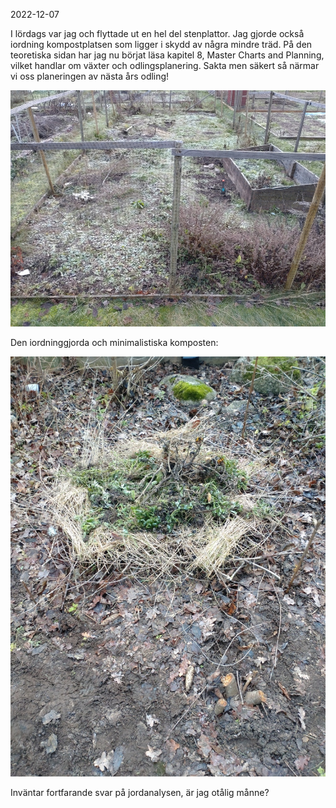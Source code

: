 2022-12-07

I lördags var jag och flyttade ut en hel del stenplattor. Jag gjorde
också iordning kompostplatsen som ligger i skydd av några mindre
träd. På den teoretiska sidan har jag nu börjat läsa kapitel 8, Master
Charts and Planning, vilket handlar om växter och
odlingsplanering. Sakta men säkert så närmar vi oss planeringen av
nästa års odling!

![](gfx/2022-12-03.jpg)

Den iordninggjorda och minimalistiska komposten:

![](gfx/kompost.jpg)

Inväntar fortfarande svar på jordanalysen, är jag otålig månne?
